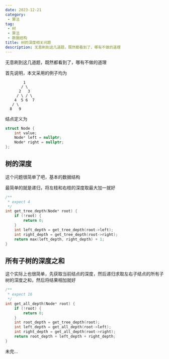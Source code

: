 ```yaml
---
date: 2023-12-21
category:
 - 算法
tag:
 - 树
 - 算法
 - 数据结构
title: 树的深度相关问题
description: 无意刷到这几道题，既然都看到了，哪有不做的道理
---
```


无意刷到这几道题，既然都看到了，哪有不做的道理

<!-- more -->

首先说明，本文采用的例子均为

```
        1
       / \
      2   3
     / \ / \
    4  5 6  7
   / \
  8   9
```

结点定义为

```c++
struct Node {
    int value;
    Node* left = nullptr;
    Node* right = nullptr;
};
```

## 树的深度

这个问题很简单了吧，基本的数据结构

最简单的就是递归，将左枝和右枝的深度取最大加一就好


```c++
/**
 * expect 4
 */
int get_tree_depth(Node* root) {
    if (!root) {
        return 0;
    }
    int left_depth = get_tree_depth(root->left);
    int right_depth = get_tree_depth(root->right);
    return max(left_depth, right_depth) + 1;
}
```

## 所有子树的深度之和

这个实际上也很简单，先获取当前结点的深度，然后递归求取左右子结点的所有子树的深度之和，然后将结果相加就好

```c++
/**
 * expect 16
 */
int get_all_depth(Node* root) {
    if (!root) {
        return 0;
    }
    int root_depth = get_tree_depth(root);
    int left_depth = get_all_depth(root->left);
    int right_depth = get_all_depth(root->right);
    return root_depth + left_depth + right_depth;
}
```

未完...

<!-- TODO -->
